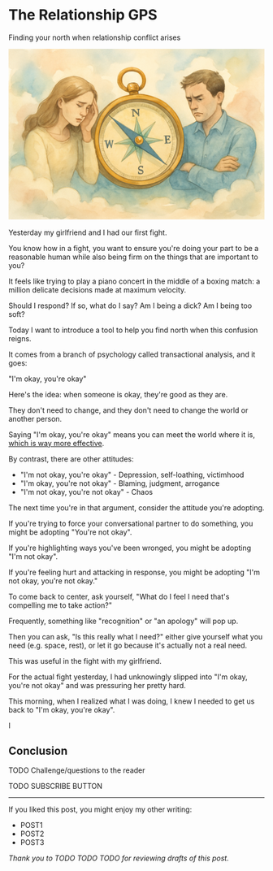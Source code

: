 <!------------------------- REFERENCE LINKS BLOCK ----------------------------------->
[TODO]: some-link
<!----------------------- END REFERENCE LINKS BLOCK --------------------------------->

The Relationship GPS
=====================
Finding your north when relationship conflict arises

![](./images/image.png)

Yesterday my girlfriend and I had our first fight.

You know how in a fight, you want to ensure you're doing your part to be a reasonable human while also being firm on the things that are important to you?

It feels like trying to play a piano concert in the middle of a boxing match: a million delicate decisions made at maximum velocity.

Should I respond? If so, what do I say? Am I being a dick? Am I being too soft?

Today I want to introduce a tool to help you find north when this confusion reigns.

It comes from a branch of psychology called transactional analysis, and it goes:

"I'm okay, you're okay"

Here's the idea: when someone is okay, they're good as they are.

They don't need to change, and they don't need to change the world or another person.

Saying "I'm okay, you're okay" means you can meet the world where it is, [which is way more effective](https://altered.substack.com/p/charisma).

By contrast, there are other attitudes:

- "I'm not okay, you're okay" - Depression, self-loathing, victimhood
- "I'm okay, you're not okay" - Blaming, judgment, arrogance
- "I'm not okay, you're not okay" - Chaos

The next time you're in that argument, consider the attitude you're adopting.

If you're trying to force your conversational partner to do something, you might be adopting "You're not okay".

If you're highlighting ways you've been wronged, you might be adopting "I'm not okay".

If you're feeling hurt and attacking in response, you might be adopting "I'm not okay, you're not okay."

To come back to center, ask yourself, "What do I feel I need that's compelling me to take action?"

Frequently, something like "recognition" or "an apology" will pop up.

Then you can ask, "Is this really what I need?" either give yourself what you need (e.g. space, rest), or let it go because it's actually not a real need.

This was useful in the fight with my girlfriend.

For the actual fight yesterday, I had unknowingly slipped into "I'm okay, you're not okay" and was pressuring her pretty hard.

This morning, when I realized what I was doing, I knew I needed to get us back to "I'm okay, you're okay".

I 



Conclusion
----------
TODO Challenge/questions to the reader

TODO SUBSCRIBE BUTTON

-----------

If you liked this post, you might enjoy my other writing:

- POST1
- POST2
- POST3

_Thank you to TODO TODO TODO for reviewing drafts of this post._

<!------------------ IG POST DESCRIPTION --------------------->
<!--
TODO

🐒 Full article at link in bio.
-->
